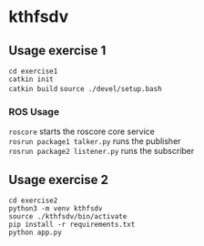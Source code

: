 # kthfsdv

## Usage exercise 1

`cd exercise1`  
`catkin init`  
`catkin build` 
`source ./devel/setup.bash`

### ROS Usage  
`roscore` starts the roscore core service  
`rosrun package1 talker.py` runs the publisher  
`rosrun package2 listener.py` runs the subscriber  

## Usage exercise 2

`cd exercise2`  
`python3 -m venv kthfsdv`  
`source ./kthfsdv/bin/activate`  
`pip install -r requirements.txt`  
`python app.py`  
